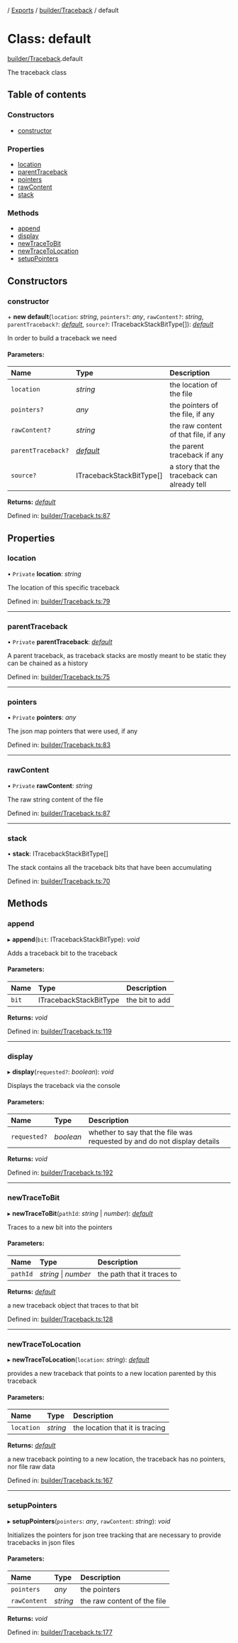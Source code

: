 [](../README.md) / [Exports](../modules.md) / [builder/Traceback](../modules/builder_traceback.md) / default

# Class: default

[builder/Traceback](../modules/builder_traceback.md).default

The traceback class

## Table of contents

### Constructors

- [constructor](builder_traceback.default.md#constructor)

### Properties

- [location](builder_traceback.default.md#location)
- [parentTraceback](builder_traceback.default.md#parenttraceback)
- [pointers](builder_traceback.default.md#pointers)
- [rawContent](builder_traceback.default.md#rawcontent)
- [stack](builder_traceback.default.md#stack)

### Methods

- [append](builder_traceback.default.md#append)
- [display](builder_traceback.default.md#display)
- [newTraceToBit](builder_traceback.default.md#newtracetobit)
- [newTraceToLocation](builder_traceback.default.md#newtracetolocation)
- [setupPointers](builder_traceback.default.md#setuppointers)

## Constructors

### constructor

\+ **new default**(`location`: *string*, `pointers?`: *any*, `rawContent?`: *string*, `parentTraceback?`: [*default*](builder_traceback.default.md), `source?`: ITracebackStackBitType[]): [*default*](builder_traceback.default.md)

In order to build a traceback we need

#### Parameters:

Name | Type | Description |
:------ | :------ | :------ |
`location` | *string* | the location of the file   |
`pointers?` | *any* | the pointers of the file, if any   |
`rawContent?` | *string* | the raw content of that file, if any   |
`parentTraceback?` | [*default*](builder_traceback.default.md) | the parent traceback if any   |
`source?` | ITracebackStackBitType[] | a story that the traceback can already tell    |

**Returns:** [*default*](builder_traceback.default.md)

Defined in: [builder/Traceback.ts:87](https://github.com/onzag/itemize/blob/0e9b128c/builder/Traceback.ts#L87)

## Properties

### location

• `Private` **location**: *string*

The location of this specific traceback

Defined in: [builder/Traceback.ts:79](https://github.com/onzag/itemize/blob/0e9b128c/builder/Traceback.ts#L79)

___

### parentTraceback

• `Private` **parentTraceback**: [*default*](builder_traceback.default.md)

A parent traceback, as traceback stacks are mostly meant to be static
they can be chained as a history

Defined in: [builder/Traceback.ts:75](https://github.com/onzag/itemize/blob/0e9b128c/builder/Traceback.ts#L75)

___

### pointers

• `Private` **pointers**: *any*

The json map pointers that were used, if any

Defined in: [builder/Traceback.ts:83](https://github.com/onzag/itemize/blob/0e9b128c/builder/Traceback.ts#L83)

___

### rawContent

• `Private` **rawContent**: *string*

The raw string content of the file

Defined in: [builder/Traceback.ts:87](https://github.com/onzag/itemize/blob/0e9b128c/builder/Traceback.ts#L87)

___

### stack

• **stack**: ITracebackStackBitType[]

The stack contains all the traceback bits that have been accumulating

Defined in: [builder/Traceback.ts:70](https://github.com/onzag/itemize/blob/0e9b128c/builder/Traceback.ts#L70)

## Methods

### append

▸ **append**(`bit`: ITracebackStackBitType): *void*

Adds a traceback bit to the traceback

#### Parameters:

Name | Type | Description |
:------ | :------ | :------ |
`bit` | ITracebackStackBitType | the bit to add    |

**Returns:** *void*

Defined in: [builder/Traceback.ts:119](https://github.com/onzag/itemize/blob/0e9b128c/builder/Traceback.ts#L119)

___

### display

▸ **display**(`requested?`: *boolean*): *void*

Displays the traceback via the console

#### Parameters:

Name | Type | Description |
:------ | :------ | :------ |
`requested?` | *boolean* | whether to say that the file was requested by and do not display details    |

**Returns:** *void*

Defined in: [builder/Traceback.ts:192](https://github.com/onzag/itemize/blob/0e9b128c/builder/Traceback.ts#L192)

___

### newTraceToBit

▸ **newTraceToBit**(`pathId`: *string* \| *number*): [*default*](builder_traceback.default.md)

Traces to a new bit into the pointers

#### Parameters:

Name | Type | Description |
:------ | :------ | :------ |
`pathId` | *string* \| *number* | the path that it traces to   |

**Returns:** [*default*](builder_traceback.default.md)

a new traceback object that traces to that bit

Defined in: [builder/Traceback.ts:128](https://github.com/onzag/itemize/blob/0e9b128c/builder/Traceback.ts#L128)

___

### newTraceToLocation

▸ **newTraceToLocation**(`location`: *string*): [*default*](builder_traceback.default.md)

provides a new traceback that points to a new location parented
by this traceback

#### Parameters:

Name | Type | Description |
:------ | :------ | :------ |
`location` | *string* | the location that it is tracing   |

**Returns:** [*default*](builder_traceback.default.md)

a new traceback pointing to a new location, the traceback
has no pointers, nor file raw data

Defined in: [builder/Traceback.ts:167](https://github.com/onzag/itemize/blob/0e9b128c/builder/Traceback.ts#L167)

___

### setupPointers

▸ **setupPointers**(`pointers`: *any*, `rawContent`: *string*): *void*

Initializes the pointers for json tree tracking that
are necessary to provide tracebacks in json files

#### Parameters:

Name | Type | Description |
:------ | :------ | :------ |
`pointers` | *any* | the pointers   |
`rawContent` | *string* | the raw content of the file    |

**Returns:** *void*

Defined in: [builder/Traceback.ts:177](https://github.com/onzag/itemize/blob/0e9b128c/builder/Traceback.ts#L177)
